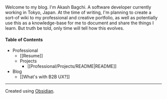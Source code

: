 
Welcome to my blog.
I'm Akash Bagchi. A software developer currently working in Tokyo, Japan. 
At the time of writing, I'm planning to create a sort-of wiki to my professional and creative portfolio, as well as potentially use this as a knowledge-base for me to document and share the things I learn. But truth be told, only time will tell how this evolves.

#### Table of Contents
- Professional
	- [[Resume]]
	- Projects
		- [[Professional/Projects/README|README]]
- Blog
	- [[What's with B2B UX?]]
---
Created using [Obsidian](https://www.obsidian.md). 